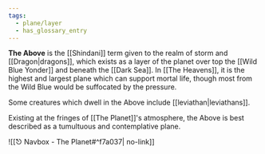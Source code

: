 ```yaml
---
tags:
  - plane/layer
  - has_glossary_entry
---
```

**The Above** is the [[Shindani]] term given to the realm of storm and [[Dragon|dragons]], which exists as a layer of the planet over top the [[Wild Blue Yonder]] and beneath the [[Dark Sea]]. In [[The Heavens]], it is the highest and largest plane which can support mortal life, though most from the Wild Blue would be suffocated by the pressure.

Some creatures which dwell in the Above include [[leviathan|leviathans]].

Existing at the fringes of [[The Planet]]'s atmosphere, the Above is best described as a tumultuous and contemplative plane.

![[⎋ Navbox - The Planet#^f7a037| no-link]]